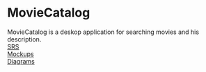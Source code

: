 # MovieCatalog

MovieCatalog is a deskop application for searching movies and his description.</br>
[SRS](https://github.com/DurkoAnton/MovieCatalog/blob/master/Documents/SRS.md)</br>
[Mockups](https://github.com/DurkoAnton/MovieCatalog/tree/master/Mockups)</br>
[Diagrams](https://github.com/DurkoAnton/MovieCatalog/tree/master/Diagrams)
